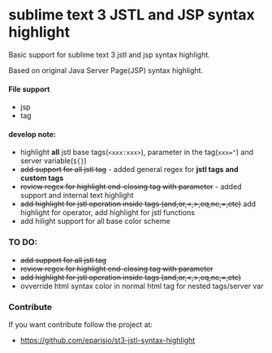 # sublime text 3 JSTL and JSP syntax highlight
Basic support for sublime text 3 jstl and jsp syntax highlight.

Based on original Java Server Page(JSP) syntax highlight.

#### File support
* jsp
* tag

#### develop note:
* highlight __all__ jstl base tags(```<xxx:xxx>```), parameter in the tag(```xxx="```) and server variable(```${}```)
* ~~add support for all jstl tag~~ - added general regex for __jstl tags and custom tags__
* ~~review regex for highlight end-closing tag with parameter~~ - added support and internal text highlight
* ~~add highlight for jstl operation inside tags (and,or,<,>,eq,ne,=,etc)~~ add highlight for operator, add highlight for jstl functions
* add hilight support for all base color scheme

### TO DO:
* ~~add support for all jstl tag~~
* ~~review regex for highlight end-closing tag with parameter~~
* ~~add highlight for jstl operation inside tags (and,or,<,>,eq,ne,=,etc)~~
* ovverride html syntax color in normal html tag for nested tags/server var

### Contribute

If you want contribute follow the project at: 

* https://github.com/eparisio/st3-jstl-syntax-highlight
